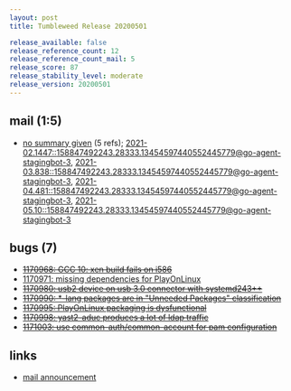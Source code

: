 ```yaml
---
layout: post
title: Tumbleweed Release 20200501

release_available: false
release_reference_count: 12
release_reference_count_mail: 5
release_score: 87
release_stability_level: moderate
release_version: 20200501
---
```


## mail (1:5)

- [no summary given](https://lists.opensuse.org/archives/list/factory@lists.opensuse.org/thread/MMXZHKVFVTPS3CYABQGK5GNY6HDHEH7Y) (5 refs); [2021-02.1447::<158847492243.28333.13454597440552445779@go-agent-stagingbot-3>](https://lists.opensuse.org/archives/list/factory@lists.opensuse.org/thread/MMXZHKVFVTPS3CYABQGK5GNY6HDHEH7Y), [2021-03.838::<158847492243.28333.13454597440552445779@go-agent-stagingbot-3>](https://lists.opensuse.org/archives/list/factory@lists.opensuse.org/thread/MMXZHKVFVTPS3CYABQGK5GNY6HDHEH7Y), [2021-04.481::<158847492243.28333.13454597440552445779@go-agent-stagingbot-3>](https://lists.opensuse.org/archives/list/factory@lists.opensuse.org/thread/MMXZHKVFVTPS3CYABQGK5GNY6HDHEH7Y), [2021-05.10::<158847492243.28333.13454597440552445779@go-agent-stagingbot-3>](https://lists.opensuse.org/archives/list/factory@lists.opensuse.org/thread/MMXZHKVFVTPS3CYABQGK5GNY6HDHEH7Y)

## bugs (7)

<!--more-->

- ~~[1170968: GCC 10: xen build fails on i586](https://bugzilla.opensuse.org/show_bug.cgi?id=1170968)~~
- [1170971: missing dependencies for PlayOnLinux](https://bugzilla.opensuse.org/show_bug.cgi?id=1170971)
- ~~[1170980: usb2 device  on usb 3.0 connector with systemd243++](https://bugzilla.opensuse.org/show_bug.cgi?id=1170980)~~
- ~~[1170990: *-lang packages are in "Unneeded Packages" classification](https://bugzilla.opensuse.org/show_bug.cgi?id=1170990)~~
- ~~[1170995: PlayOnLinux packaging is dysfunctional](https://bugzilla.opensuse.org/show_bug.cgi?id=1170995)~~
- ~~[1170998: yast2-aduc produces a lot of ldap traffic](https://bugzilla.opensuse.org/show_bug.cgi?id=1170998)~~
- ~~[1171003: use common-auth/common-account for pam configuration](https://bugzilla.opensuse.org/show_bug.cgi?id=1171003)~~



## links

- [mail announcement](https://lists.opensuse.org/archives/list/factory@lists.opensuse.org/thread/MMXZHKVFVTPS3CYABQGK5GNY6HDHEH7Y)
